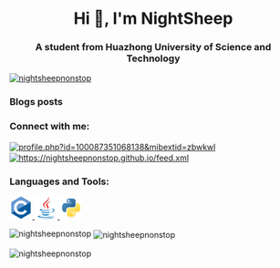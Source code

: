 <h1 align="center">Hi 👋, I'm NightSheep</h1>
<h3 align="center">A student from Huazhong University of Science and Technology</h3>


<p align="left"> <a href="https://github.com/ryo-ma/github-profile-trophy"><img src="https://github-profile-trophy.vercel.app/?username=nightsheepnonstop" alt="nightsheepnonstop" /></a> </p>

### Blogs posts
<!-- BLOG-POST-LIST:START -->
<!-- BLOG-POST-LIST:END -->

<h3 align="left">Connect with me:</h3>
<p align="left">
<a href="https://fb.com/profile.php?id=100087351068138&mibextid=zbwkwl" target="blank"><img align="center" src="https://raw.githubusercontent.com/rahuldkjain/github-profile-readme-generator/master/src/images/icons/Social/facebook.svg" alt="profile.php?id=100087351068138&mibextid=zbwkwl" height="30" width="40" /></a>
<a href="/https://nightsheepnonstop.github.io/feed.xml" target="blank"><img align="center" src="https://raw.githubusercontent.com/rahuldkjain/github-profile-readme-generator/master/src/images/icons/Social/rss.svg" alt="https://nightsheepnonstop.github.io/feed.xml" height="30" width="40" /></a>
</p>

<h3 align="left">Languages and Tools:</h3>
<p align="left"> <a href="https://www.cprogramming.com/" target="_blank" rel="noreferrer"> <img src="https://raw.githubusercontent.com/devicons/devicon/master/icons/c/c-original.svg" alt="c" width="40" height="40"/> </a> <a href="https://www.java.com" target="_blank" rel="noreferrer"> <img src="https://raw.githubusercontent.com/devicons/devicon/master/icons/java/java-original.svg" alt="java" width="40" height="40"/> </a> <a href="https://www.python.org" target="_blank" rel="noreferrer"> <img src="https://raw.githubusercontent.com/devicons/devicon/master/icons/python/python-original.svg" alt="python" width="40" height="40"/> </a> </p>

<p><img align="left" src="https://github-readme-stats.vercel.app/api/top-langs?username=nightsheepnonstop&show_icons=true&locale=en&layout=compact" alt="nightsheepnonstop" /></p>

<p>&nbsp;<img align="center" src="https://github-readme-stats.vercel.app/api?username=nightsheepnonstop&show_icons=true&locale=en" alt="nightsheepnonstop" /></p>

<p><img align="center" src="https://github-readme-streak-stats.herokuapp.com/?user=nightsheepnonstop&" alt="nightsheepnonstop" /></p>
